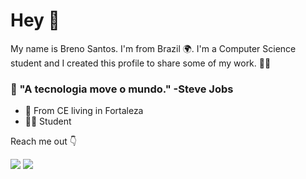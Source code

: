 # Hey  👋

My name is Breno Santos. I'm from Brazil 🌍. I'm a Computer Science student and I created this profile to share some of my work. 👨‍💻


### 🧠 "A tecnologia move o mundo." -Steve Jobs

- 📍		From CE living in Fortaleza
- 👨‍💻 	Student

Reach me out 👇

<img src="https://img.shields.io/badge/Instagram-E4405F?style=for-the-badge&logo=instagram&logoColor=white&link=https://www.instagram.com/brenosc1/"/> 
<img src="https://img.shields.io/badge/Twitter-1DA1F2?style=for-the-badge&logo=twitter&logoColor=white&link=https://twitter.com/Brenosc123" />
